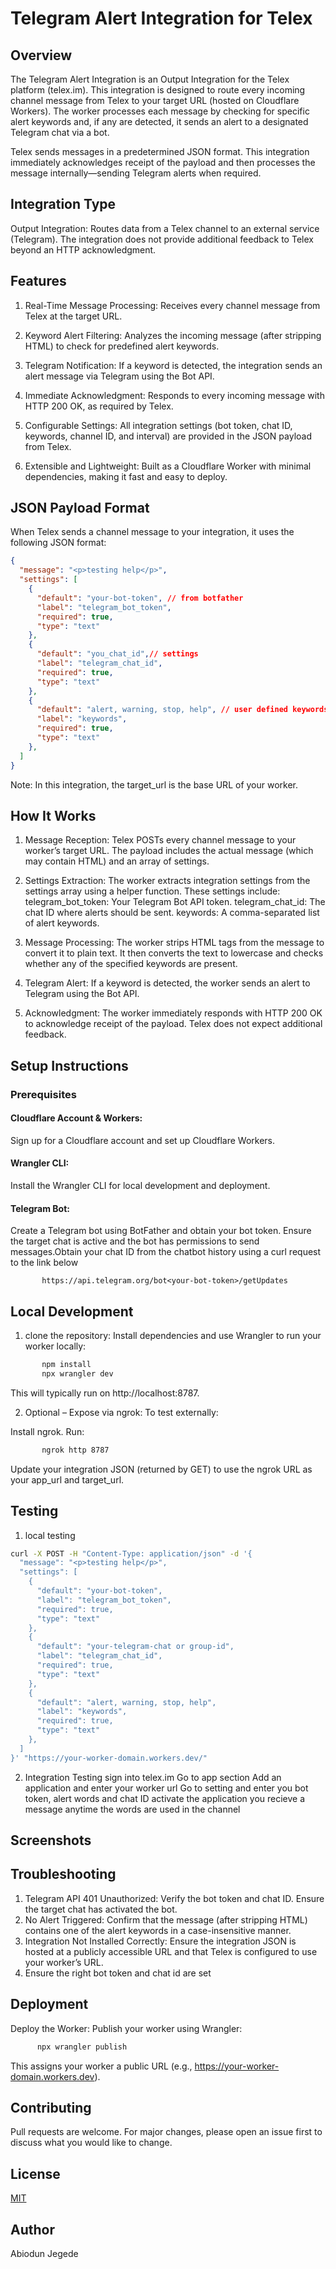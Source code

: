 # Telegram Alert Integration for Telex

## Overview

The Telegram Alert Integration is an Output Integration for the Telex platform (telex.im). This integration is designed to route every incoming channel message from Telex to your target URL (hosted on Cloudflare Workers). The worker processes each message by checking for specific alert keywords and, if any are detected, it sends an alert to a designated Telegram chat via a bot.

Telex sends messages in a predetermined JSON format. This integration immediately acknowledges receipt of the payload and then processes the message internally—sending Telegram alerts when required.

## Integration Type

Output Integration:
Routes data from a Telex channel to an external service (Telegram). The integration does not provide additional feedback to Telex beyond an HTTP acknowledgment.

## Features

1. Real-Time Message Processing:
Receives every channel message from Telex at the target URL.

2. Keyword Alert Filtering:
Analyzes the incoming message (after stripping HTML) to check for predefined alert keywords.

3. Telegram Notification:
If a keyword is detected, the integration sends an alert message via Telegram using the Bot API.

4. Immediate Acknowledgment:
Responds to every incoming message with HTTP 200 OK, as required by Telex.

5. Configurable Settings:
All integration settings (bot token, chat ID, keywords, channel ID, and interval) are provided in the JSON payload from Telex.

6. Extensible and Lightweight:
Built as a Cloudflare Worker with minimal dependencies, making it fast and easy to deploy.

## JSON Payload Format

When Telex sends a channel message to your integration, it uses the following JSON format:

```json
{
  "message": "<p>testing help</p>",
  "settings": [
    {
      "default": "your-bot-token", // from botfather
      "label": "telegram_bot_token",
      "required": true,
      "type": "text"
    },
    {
      "default": "you_chat_id",// settings
      "label": "telegram_chat_id",
      "required": true,
      "type": "text"
    },
    {
      "default": "alert, warning, stop, help", // user defined keywords
      "label": "keywords",
      "required": true,
      "type": "text"
    },
  ]
}

```
Note: In this integration, the target_url is the base URL of your worker.

## How It Works
1. Message Reception:
Telex POSTs every channel message to your worker’s target URL. The payload includes the actual message (which may contain HTML) and an array of settings.

2. Settings Extraction:
The worker extracts integration settings from the settings array using a helper function. These settings include:
telegram_bot_token: Your Telegram Bot API token.
telegram_chat_id: The chat ID where alerts should be sent.
keywords: A comma-separated list of alert keywords.

3. Message Processing:
The worker strips HTML tags from the message to convert it to plain text. It then converts the text to lowercase and checks whether any of the specified keywords are present.

4. Telegram Alert:
If a keyword is detected, the worker sends an alert to Telegram using the Bot API.

5. Acknowledgment:
The worker immediately responds with HTTP 200 OK to acknowledge receipt of the payload. Telex does not expect additional feedback.

## Setup Instructions
### Prerequisites
#### Cloudflare Account & Workers: 
Sign up for a Cloudflare account and set up Cloudflare Workers.
#### Wrangler CLI:
Install the Wrangler CLI for local development and deployment.
#### Telegram Bot:
Create a Telegram bot using BotFather and obtain your bot token. Ensure the target chat is active and the bot has permissions to send messages.Obtain your chat ID from the chatbot history using a curl request to the link below
```
       https://api.telegram.org/bot<your-bot-token>/getUpdates
```
## Local Development

1. clone the repository:
Install dependencies and use Wrangler to run your worker locally:

```sh
       npm install
       npx wrangler dev
```
This will typically run on http://localhost:8787.

2. Optional – Expose via ngrok:
To test externally:

Install ngrok.
Run:
```sh
       ngrok http 8787
```
Update your integration JSON (returned by GET) to use the ngrok URL as your app_url and target_url.

## Testing
1. local testing 

```sh
curl -X POST -H "Content-Type: application/json" -d '{
  "message": "<p>testing help</p>",
  "settings": [
    {
      "default": "your-bot-token",
      "label": "telegram_bot_token",
      "required": true,
      "type": "text"
    },
    {
      "default": "your-telegram-chat or group-id",
      "label": "telegram_chat_id",
      "required": true,
      "type": "text"
    },
    {
      "default": "alert, warning, stop, help",
      "label": "keywords",
      "required": true,
      "type": "text"
    },
  ]
}' "https://your-worker-domain.workers.dev/"

```
2. Integration Testing
sign into telex.im
Go to app section
Add an application and enter your worker url
Go to setting and enter you bot token, alert words and chat ID
activate the application
you recieve a  message anytime the words are used in the channel


## Screenshots





## Troubleshooting

1. Telegram API 401 Unauthorized:
Verify the bot token and chat ID. Ensure the target chat has activated the bot.
2. No Alert Triggered:
Confirm that the message (after stripping HTML) contains one of the alert keywords in a case-insensitive manner.
3. Integration Not Installed Correctly:
Ensure the integration JSON is hosted at a publicly accessible URL and that Telex is configured to use your worker’s URL.
4. Ensure the right bot token and chat id are set

## Deployment
Deploy the Worker: Publish your worker using Wrangler:

```sh
      npx wrangler publish
```

This assigns your worker a public URL (e.g., https://your-worker-domain.workers.dev).

## Contributing

Pull requests are welcome. For major changes, please open an issue first
to discuss what you would like to change.


## License

[MIT](https://choosealicense.com/licenses/mit/)

## Author
Abiodun Jegede
